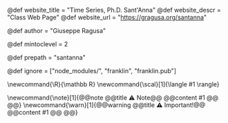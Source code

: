 <!--
Add here global page variables to use throughout your
website.
The website_* must be defined for the RSS to work
-->
@def website_title = "Time Series, Ph.D. Sant'Anna"
@def website_descr = "Class Web Page"
@def website_url   = "https://gragusa.org/santanna"

@def author = "Giuseppe Ragusa"

@def mintoclevel = 2

@def prepath = "santanna"
<!--
Add here files or directories that should be ignored by Franklin, otherwise
these files might be copied and, if markdown, processed by Franklin which
you might not want. Indicate directories by ending the name with a `/`.
-->
@def ignore = ["node_modules/", "franklin", "franklin.pub"]

<!--
Add here global latex commands to use throughout your
pages. It can be math commands but does not need to be.
For instance:
* \newcommand{\phrase}{This is a long phrase to copy.}
-->
\newcommand{\R}{\mathbb R}
\newcommand{\scal}[1]{\langle #1 \rangle}

\newcommand{\note}[1]{@@note @@title ⚠ Note@@ @@content #1 @@ @@}
\newcommand{\warn}[1]{@@warning @@title ⚠ Important!@@ @@content #1 @@ @@}